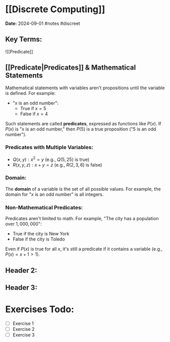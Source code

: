 # [[Discrete Computing]]
**Date:** 2024-09-01
#notes #discreet

## Key Terms:

 ![[Predicate]]

## [[Predicate|Predicates]] & Mathematical Statements

Mathematical statements with variables aren't propositions until the variable is defined. For example:

- "$x$ is an odd number":
  - True if $x = 5$
  - False if $x = 4$

Such statements are called **predicates**, expressed as functions like $P(x)$. If $P(x)$ is "x is an odd number," then $P(5)$ is a true proposition ("5 is an odd number").

### Predicates with Multiple Variables:
- $Q(x, y) : x^2 = y$ (e.g., $Q(5, 25)$ is true)
- $R(x, y, z) : x + y = z$ (e.g., $R(2, 3, 6)$ is false)

### Domain:
The **domain** of a variable is the set of all possible values. For example, the domain for "$x$ is an odd number" is all integers.

### Non-Mathematical Predicates:
Predicates aren't limited to math. For example, "The city has a population over $1,000,000$":

- True if the city is New York
- False if the city is Toledo

Even if $P(x)$ is true for all $x$, it's still a predicate if it contains a variable (e.g., $P(x) = x + 1 > 1$).




## Header 2:


## Header 3:

# Exercises Todo: 
- [ ] Exercise 1
- [ ] Exercise 2
- [ ] Exercise 3